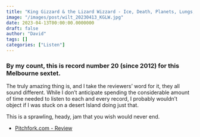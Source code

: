 ```yaml
---
title: "King Gizzard & the Lizard Wizzard - Ice, Death, Planets, Lungs, Mushrooms and Lava (2022)"
image: "/images/post/wilt_20230413_KGLW.jpg"
date: 2023-04-13T00:00:00.0000000
draft: false
author: "David"
tags: []
categories: ["Listen"]
---
```

### By my count, this is record number 20 (since 2012) for this Melbourne sextet. 

 The truly amazing thing is, and I take the reviewers’ word for it, they all sound different. While I don’t anticipate spending the considerable amount of time needed to listen to each and every record, I probably wouldn’t object if I was stuck on a desert Island doing just that.

 This is a sprawling, heady, jam that you wish would never end.

-  [Pitchfork.com - Review](https://pitchfork.com/reviews/albums/king-gizzard-and-the-lizard-wizard-ice-death-planets-lungs-mushrooms-and-lava-changes-laminated-denim/)
